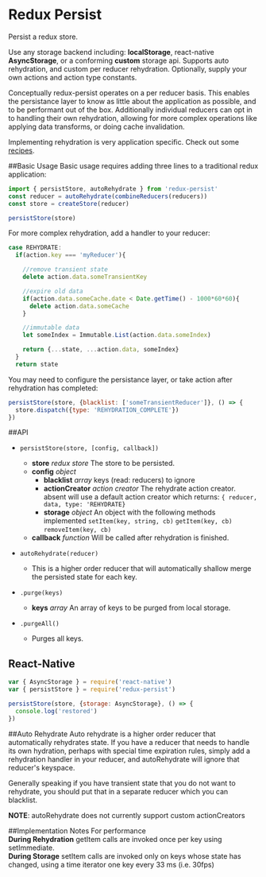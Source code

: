 # Redux Persist
Persist a redux store.

Use any storage backend including: **localStorage**, react-native **AsyncStorage**, or a conforming **custom** storage api. Supports auto rehydration, and custom per reducer rehydration. Optionally, supply your own actions and action type constants.

Conceptually redux-persist operates on a per reducer basis. This enables the persistance layer to know as little about the application as possible, and to be performant out of the box. Additionally individual reducers can opt in to handling their own rehydration, allowing for more complex operations like applying data transforms, or doing cache invalidation.

Implementing rehydration is very application specific. Check out some [recipes](https://github.com/rt2zz/redux-persist/blob/master/docs/recipes.md).

##Basic Usage
Basic usage requires adding three lines to a traditional redux application:
```js
import { persistStore, autoRehydrate } from 'redux-persist'
const reducer = autoRehydrate(combineReducers(reducers))
const store = createStore(reducer)

persistStore(store)
```
For more complex rehydration, add a handler to your reducer:
```js
case REHYDRATE:
  if(action.key === 'myReducer'){

    //remove transient state
    delete action.data.someTransientKey

    //expire old data
    if(action.data.someCache.date < Date.getTime() - 1000*60*60){
      delete action.data.someCache
    }

    //immutable data
    let someIndex = Immutable.List(action.data.someIndex)

    return {...state, ...action.data, someIndex}
  }
  return state
```
You may need to configure the persistance layer, or take action after rehydration has completed:
```js
persistStore(store, {blacklist: ['someTransientReducer']}, () => {
  store.dispatch({type: 'REHYDRATION_COMPLETE'})
})
```

##API
- `persistStore(store, [config, callback])`
  - **store** *redux store* The store to be persisted.
  - **config** *object*
    - **blacklist** *array* keys (read: reducers) to ignore
    - **actionCreator** *action creator* The rehydrate action creator. absent will use a default action creator which returns: `{ reducer, data, type: 'REHYDRATE}`
    - **storage** *object* An object with the following methods implemented `setItem(key, string, cb)` `getItem(key, cb)` `removeItem(key, cb)`
  - **callback** *function* Will be called after rehydration is finished.

- `autoRehydrate(reducer)`
  - This is a higher order reducer that will automatically shallow merge the persisted state for each key.

- `.purge(keys)`
  - **keys** *array* An array of keys to be purged from local storage.

- `.purgeAll()`
  -  Purges all keys.

## React-Native
```js
var { AsyncStorage } = require('react-native')
var { persistStore } = require('redux-persist')

persistStore(store, {storage: AsyncStorage}, () => {
  console.log('restored')
})
```

##Auto Rehydrate
Auto rehydrate is a higher order reducer that automatically rehydrates state. If you have a reducer that needs to handle its own hydration, perhaps with special time expiration rules, simply add a rehydration handler in your reducer, and autoRehydrate will ignore that reducer's keyspace.

Generally speaking if you have transient state that you do not want to rehydrate, you should put that in a separate reducer which you can blacklist.

**NOTE**: autoRehydrate does not currently support custom actionCreators

##Implementation Notes
For performance  
**During Rehydration** getItem calls are invoked once per key using setImmediate.  
**During Storage** setItem calls are invoked only on keys whose state has changed, using a time iterator one key every 33 ms (i.e. 30fps)  
